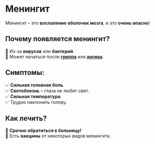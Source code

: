 # Менингит

Менингит – это **воспаление оболочек мозга**, и это **очень опасно**!  

## Почему появляется менингит?
🔹 Из-за **вирусов** или **бактерий**.  
🔹 Может начаться после **[гриппа](gripp.md)** или **[ангина](tonsillitis.md)**.  

## Симптомы:
✅ **Сильная головная боль**.  
✅ **Светобоязнь** – глаза не любят свет.  
✅ **Сильная температура**.  
✅ Трудно наклонить голову.  

## Как лечить?
🏥 **Срочно обратиться в больницу!**  
💉 Есть **вакцины** от некоторых видов менингита.  
